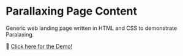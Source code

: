 # Parallaxing Page Content

Generic web landing page written in HTML and CSS to demonstrate Paralaxing.

🎨 [Click here for the Demo!](https://cferring.github.io/parallax-content/)
